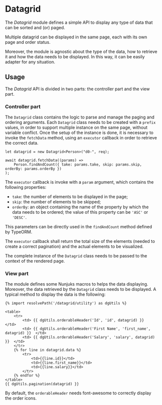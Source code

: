 # Datagrid
The *Datagrid* module defines a simple API to display any type of data that can be sorted and (or) paged.

Multiple datagrid can be displayed in the same page, each with its own page and order status.

Moreover, the module is agnostic about the type of the data, how to retrieve it and how the data needs to be displayed. In this way, it can be easily adapter for any situation.

## Usage

The *Datagrid* API is divided in two parts: the controller part and the view part.

### Controller part

The `Datagrid` class contains the logic to parse and manage the paging and ordering arguments.
Each `Datagrid` class needs to be created with a `prefix` values, in order to support multiple instance on the same page, without variable conflict.
Once the setup of the instance is done, it is necessary to invoke the `fetchData` method, using an `executor` callback in order to retrieve the correct data.

```
let datagrid = new Datagrid<Person>("d0-", req);

await datagrid.fetchData((params) =>
    Person.findAndCount({ take: params.take, skip: params.skip, orderBy: params.orderBy })
);
```

The `executor` callback is invoke with a `param` argument, which contains the following properties:
* `take`: the number of elements to be displayed in the page;
* `skip`: the number of elements to be skipped;
* `orderBy`: an object containing the name of the property by which the data needs to be ordered; the value of this property can be `'ASC'` or `'DESC'`.

This parameters can be directly used in the `findAndCount` method defined by TypeORM.

The `executor` callback shall return the total size of the elements (needed to create a correct pagination) and the actual elements to be visualized.

The complete instance of the `Datagrid` class needs to be passed to the context of the rendered page.

### View part

The module defines some Nunjuks macros to helps the data displaying.
Moreover, the data retrieved by the `Datagrid` class needs to be displayed.
A typical method to display the data is the following:

```
{% import resolvePath('/datagrid/utility') as dgUtils %}

<table>
    <tr>
        <td> {{ dgUtils.orderableHeader('Id', 'id', datagrid) }}  </td>
        <td> {{ dgUtils.orderableHeader('First Name', 'first_name', datagrid) }}  </td>
        <td> {{ dgUtils.orderableHeader('Salary', 'salary', datagrid) }}  </td>
    </tr>
    {% for line in datagrid.data %}
        <tr>
            <td>{{line.id}}</td>
            <td>{{line.first_name}}</td>
            <td>{{line.salary}}</td>
        </tr>
    {% endfor %}
</table>
{{ dgUtils.pagination(datagrid) }}
```

By default, the `orderableHeader` needs font-awesome to correctly display the order icons.
